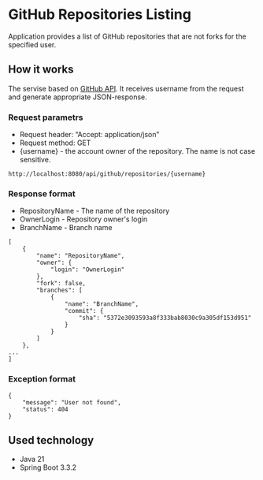 # GitHub Repositories Listing

Application provides a list of GitHub repositories that are not forks for the specified user.

## How it works

The servise based on [GitHub API](https://developer.github.com/v3). It receives username from the request and generate appropriate JSON-response.

### Request parametrs

* Request header: “Accept: application/json”
* Request method: GET
* {username} - the account owner of the repository. The name is not case sensitive.
```
http://localhost:8080/api/github/repositories/{username}
```
### Response format

* RepositoryName - The name of the repository
* OwnerLogin - Repository owner's login
* BranchName - Branch name
```
[
    {
        "name": "RepositoryName",
        "owner": {
            "login": "OwnerLogin"
        },
        "fork": false,
        "branches": [
            {
                "name": "BranchName",
                "commit": {
                    "sha": "5372e3093593a8f333bab8030c9a305df153d951"
                }
            }
        ]
    },
...
]
```
### Exception format
```
{
    "message": "User not found",
    "status": 404
}
```
## Used technology
* Java 21
* Spring Boot 3.3.2
